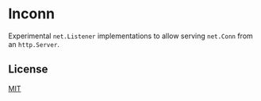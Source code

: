 # lnconn

Experimental `net.Listener` implementations to allow serving `net.Conn` from an `http.Server`.

## License

[MIT](./LICENSE.md)
